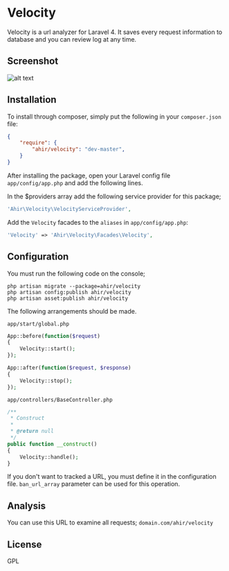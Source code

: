 # Velocity

Velocity is a url analyzer for Laravel 4. It saves every request information to database and you  can review log at any time.


## Screenshot

![alt text](http://ahir.com.tr/packages-images/velocity.jpg "Screenshot")


## Installation

To install through composer, simply put the following in your `composer.json` file:

```json
{
    "require": {
        "ahir/velocity": "dev-master",
    }
}
```
After installing the package, open your Laravel config file `app/config/app.php` and add the following lines.

In the $providers array add the following service provider for this package;

```php
'Ahir\Velocity\VelocityServiceProvider',
```

Add the `Velocity` facades to the `aliases` in `app/config/app.php`:

```php
'Velocity' => 'Ahir\Velocity\Facades\Velocity',
```

## Configuration

You must run the following code on the console;

```
php artisan migrate --package=ahir/velocity
php artisan config:publish ahir/velocity
php artisan asset:publish ahir/velocity

```
The following arrangements should be made.

 `app/start/global.php`
```php 
App::before(function($request)
{
	Velocity::start();
});

App::after(function($request, $response)
{
    Velocity::stop();
});
```

`app/controllers/BaseController.php`
```php
/**
 * Construct 
 * 
 * @return null
 */
public function __construct()
{
	Velocity::handle();
}
```

If you don't want to tracked a URL, you must define it in the configuration file. `ban_url_array` parameter can be used for this operation.

## Analysis

You can use this URL to examine all requests; `domain.com/ahir/velocity`

## License

GPL


